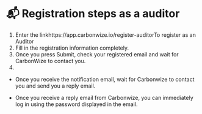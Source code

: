 # 📬 Registration steps as a auditor





1. Enter the linkhttps://app.carbonwize.io/register-auditorTo register as an Auditor
2. ﻿﻿﻿Fill in the registration information completely.
3. ﻿﻿﻿Once you press Submit, check your registered email and wait for CarbonWize to contact you.
4.



* Once you receive the notification email, wait for Carbonwize to contact you and send you a reply email.







* Once you receive a reply email from Carbonwize, you can immediately log in using the password displayed in the email.
